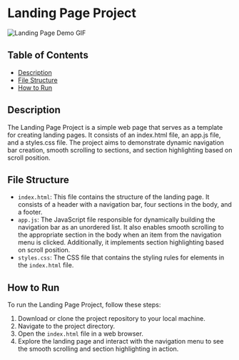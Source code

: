 # Landing Page Project

![Landing Page Demo GIF](https://github.com/urmilbhatt/fend-nanodegree-2023/assets/16276332/c8582b91-ec2e-4b36-8efe-aa6c844dc495)

## Table of Contents

* [Description](#description)
* [File Structure](#file-structure)
* [How to Run](#how-to-run)

## Description

The Landing Page Project is a simple web page that serves as a template for creating landing pages. It consists of an index.html file, an app.js file, and a styles.css file. The project aims to demonstrate dynamic navigation bar creation, smooth scrolling to sections, and section highlighting based on scroll position.

## File Structure

- `index.html`: This file contains the structure of the landing page. It consists of a header with a navigation bar, four sections in the body, and a footer.
- `app.js`: The JavaScript file responsible for dynamically building the navigation bar as an unordered list. It also enables smooth scrolling to the appropriate section in the body when an item from the navigation menu is clicked. Additionally, it implements section highlighting based on scroll position.
- `styles.css`: The CSS file that contains the styling rules for elements in the `index.html` file.

## How to Run

To run the Landing Page Project, follow these steps:

1. Download or clone the project repository to your local machine.
2. Navigate to the project directory.
3. Open the `index.html` file in a web browser.
4. Explore the landing page and interact with the navigation menu to see the smooth scrolling and section highlighting in action.

